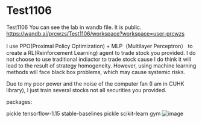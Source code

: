 # Test1106
Test1106
You can see the lab in wandb file. It is public.
https://wandb.ai/prcwzs/Test1106/workspace?workspace=user-prcwzs

I use PPO(Proximal Policy Optimization) + MLP（Multilayer Perceptron） to create a RL(Reinforcement Learning) agent to trade stock you provided.
I do not choose to use traditional indiactor to trade stock cause I do think it will lead to the result of strategy homogeneity. 
However, using machine learning methods will face black box problems, which may cause systemic risks.

Due to my poor power and the noise of the computer fan (I am in CUHK library), I just train several stocks not all securities you provided.

packages:

pickle
tensorflow-1.15
stable-baselines
pickle
scikit-learn
gym
![image](https://user-images.githubusercontent.com/49648647/140601769-ee73b35d-a663-40ba-b87b-e493f20e74c0.png)
